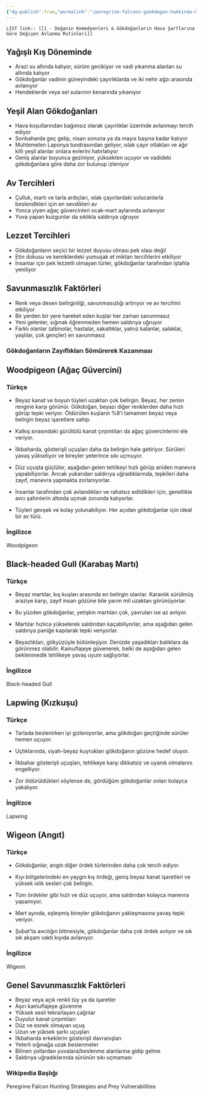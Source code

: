 ```yaml
---
{"dg-publish":true,"permalink":"/peregrine-falcons-goekdogan-hakkinda-hersey/genc-ve-yetiskinlerin-taktikleri/1-doganin-komedyenleri-and-goekdoganlarin-hava-sartlarina-goere-degisen-avlanma-rutinleri/"}
---
```


`LIST link:: [[1 - Doğanın Komedyenleri & Gökdoğanların Hava Şartlarına Göre Değişen Avlanma Rutinleri]] `
## Yağışlı Kış Döneminde
- Arazi su altında kalıyor, sürüm gecikiyor ve vadi yıkanma alanları su altında kalıyor
- Gökdoğanlar vadinin güneyindeki çayırlıklarda ve iki nehir ağzı arasında avlanıyor
- Hendeklerde veya sel sularının kenarında yıkanıyor

## Yeşil Alan Gökdoğanları
- Hava koşullarından bağımsız olarak çayırlıklar üzerinde avlanmayı tercih ediyor
- Sonbaharda geç gelip, nisan sonuna ya da mayıs başına kadar kalıyor
- Muhtemelen Laponya tundrasından geliyor, ıslak çayır otlakları ve ağır killi yeşil alanlar onlara evlerini hatırlatıyor
- Geniş alanlar boyunca geziniyor, yüksekten uçuyor ve vadideki gökdoğanlara göre daha zor bulunup izleniyor

## Av Tercihleri
- Çulluk, martı ve tarla ardıçları, ıslak çayırlardaki solucanlarla beslendikleri için en sevdikleri av
- Yonca yiyen ağaç güvercinleri ocak-mart aylarında avlanıyor
- Yuva yapan kuzgunlar da sıklıkla saldırıya uğruyor

## Lezzet Tercihleri
- Gökdoğanların seçici bir lezzet duyusu olması pek olası değil
- Etin dokusu ve kemiklerdeki yumuşak et miktarı tercihlerini etkiliyor
- İnsanlar için pek lezzetli olmayan türler, gökdoğanlar tarafından iştahla yeniliyor

## Savunmasızlık Faktörleri
- Renk veya desen belirginliği, savunmasızlığı artırıyor ve av tercihini etkiliyor
- Bir yerden bir yere hareket eden kuşlar her zaman savunmasız
- Yeni gelenler, sığınak öğrenmeden hemen saldırıya uğruyor
- Farklı olanlar (albinolar, hastalar, sakatlıklar, yalnız kalanlar, salaklar, yaşlılar, çok gençler) en savunmasız

### Gökdoğanların Zayıflıkları Sömürerek Kazanması

## Woodpigeon (Ağaç Güvercini)

### Türkçe

- Beyaz kanat ve boyun tüyleri uzaktan çok belirgin. Beyaz, her zemin rengine karşı görünür. Gökdoğan, beyazı diğer renklerden daha hızlı görüp tepki veriyor. Öldürülen kuşların %8'i tamamen beyaz veya belirgin beyaz işaretlere sahip.

- Kalkış sırasındaki gürültülü kanat çırpıntıları da ağaç güvercinlerini ele veriyor.
- İlkbaharda, gösterişli uçuşları daha da belirgin hale getiriyor. Sürüleri yavaş yükseliyor ve bireyler yeterince sıkı uçmuyor.

- Düz uçuşta güçlüler, aşağıdan gelen tehlikeyi hızlı görüp aniden manevra yapabiliyorlar. Ancak yukarıdan saldırıya uğradıklarında, tepkileri daha zayıf, manevra yapmakta zorlanıyorlar.

- İnsanlar tarafından çok avlandıkları ve rahatsız edildikleri için, genellikle avcı şahinlerin altında uçmak zorunda kalıyorlar.

- Tüyleri gevşek ve kolay yolunabiliyor. Her açıdan gökdoğanlar için ideal bir av türü.

### İngilizce
Woodpigeon

## Black-headed Gull (Karabaş Martı)

### Türkçe
- Beyaz martılar, kış kuşları arasında en belirgin olanlar. Karanlık sürülmüş araziye karşı, zayıf insan gözüne bile yarım mil uzaktan görünüyorlar.

- Bu yüzden gökdoğanlar, yetişkin martıları çok, yavruları ise az avlıyor. 

- Martılar hızlıca yükselerek saldırıdan kaçabiliyorlar, ama aşağıdan gelen saldırıya paniğe kapılarak tepki veriyorlar.

- Beyazlıkları, gökyüzüyle bütünleşiyor. Denizde yaşadıkları balıklara da görünmez olabilir. Kamuflajeye güvenerek, belki de aşağıdan gelen beklenmedik tehlikeye yavaş uyum sağlıyorlar.

### İngilizce
Black-headed Gull

## Lapwing (Kızkuşu)

### Türkçe
- Tarlada beslenirken iyi gizleniyorlar, ama gökdoğan geçtiğinde sürüler hemen uçuyor.
- Uçtıklarında, siyah-beyaz kuyrukları gökdoğanın gözüne hedef oluyor.

- İlkbahar gösterişli uçuşları, tehlikeye karşı dikkatsiz ve uyanık olmalarını engelliyor. 
- Zor öldürüldükleri söylense de, gördüğüm gökdoğanlar onları kolayca yakalıyor.

### İngilizce
Lapwing

## Wigeon (Angıt)

### Türkçe
- Gökdoğanlar, angıtı diğer ördek türlerinden daha çok tercih ediyor.
- Kıyı bölgelerindeki en yaygın kış ördeği, geniş beyaz kanat işaretleri ve yüksek ıslık sesleri çok belirgin.

- Tüm ördekler gibi hızlı ve düz uçuyor, ama saldırıdan kolayca manevra yapamıyor.
- Mart ayında, eşleşmiş bireyler gökdoğanın yaklaşmasına yavaş tepki veriyor.

- Şubat'ta avcılığın bitmesiyle, gökdoğanlar daha çok ördek avlıyor ve sık sık akşam vakti kıyıda avlanıyor.

### İngilizce
Wigeon

## Genel Savunmasızlık Faktörleri

- Beyaz veya açık renkli tüy ya da işaretler
- Aşırı kamuflajeye güvenme
- Yüksek sesli tekrarlayan çağrılar
- Duyulur kanat çırpıntıları
- Düz ve esnek olmayan uçuş
- Uzun ve yüksek şarkı uçuşları
- İlkbaharda erkeklerin gösterişli davranışları
- Yeterli sığınağa uzak beslenmeler
- Bilinen yollardan yuvalara/beslenme alanlarına gidip gelme
- Saldırıya uğradıklarında sürünün sıkı uçmaması

### Wikipedia Başlığı
Peregrine Falcon Hunting Strategies and Prey Vulnerabilities
